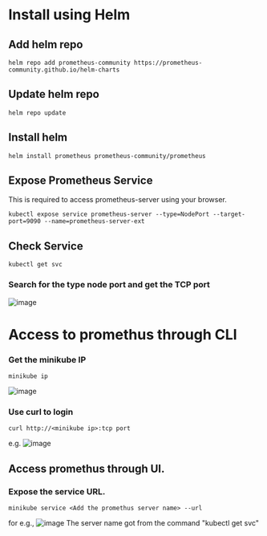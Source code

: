 # Install using Helm

## Add helm repo

`helm repo add prometheus-community https://prometheus-community.github.io/helm-charts`

## Update helm repo

`helm repo update`

## Install helm 

`helm install prometheus prometheus-community/prometheus`

## Expose Prometheus Service

This is required to access prometheus-server using your browser.

`kubectl expose service prometheus-server --type=NodePort --target-port=9090 --name=prometheus-server-ext`

## Check Service

`kubectl get svc`
### Search for the type node port and get the TCP port
![image](https://github.com/rajeebswain/prometheus-Grafana/assets/105234711/c49a61eb-2de8-4678-a7b5-f329d21944e3)

# Access to promethus through CLI
### Get the minikube IP
```
minikube ip
```
![image](https://github.com/rajeebswain/prometheus-Grafana/assets/105234711/58bbafc3-4286-4f7f-ae26-0e543a8e98cf)

### Use curl to login
```
curl http://<minikube ip>:tcp port
```
e.g. ![image](https://github.com/rajeebswain/prometheus-Grafana/assets/105234711/569c2b5a-35ca-47e5-a3a8-86f1f45c5912)



## Access promethus through UI.
### Expose the service URL.
```
minikube service <Add the promethus server name> --url
```
for e.g., ![image](https://github.com/rajeebswain/prometheus-Grafana/assets/105234711/82004099-a4a3-475e-aec9-d3caae2a98aa)
The server name got from the command "kubectl get svc"
